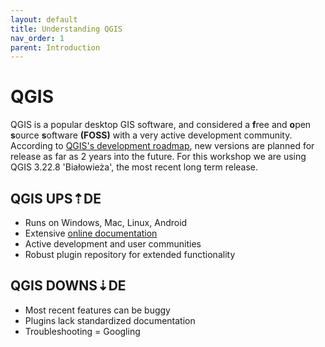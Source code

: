 ```yaml
---
layout: default
title: Understanding QGIS
nav_order: 1
parent: Introduction
---
```


# QGIS
QGIS is a popular desktop GIS software, and considered a **f**ree and **o**pen **s**ource **s**oftware **(FOSS)** with a very active development community. According to [QGIS's development roadmap](https://www.qgis.org/en/site/getinvolved/development/roadmap.html), new versions are planned for release as far as 2 years into the future. For this workshop we are using QGIS 3.22.8 'Białowieża', the most recent long term release.

## QGIS UPS⇡DE
- Runs on Windows, Mac, Linux, Android
- Extensive [online documentation](https://docs.qgis.org/3.22/en/docs/training_manual/index.html)
- Active development and user communities
- Robust plugin repository for extended functionality

## QGIS DOWNS⇣DE
- Most recent features can be buggy
- Plugins lack standardized documentation
- Troubleshooting = Googling 